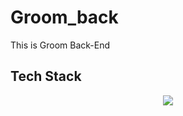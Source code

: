 # Groom_back
This is Groom Back-End

## Tech Stack
<div align="center">
	<img src="https://img.shields.io/badge/Django-092E20?style=flat&logo=Django&logoColor=white" />
</div>
